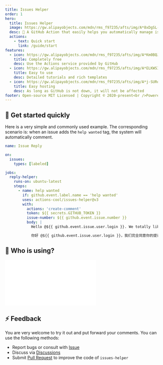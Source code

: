 ```yaml
---
title: Issues Helper
order: 1
hero:
  title: Issues Helper
  image: https://gw.alipayobjects.com/mdn/rms_f97235/afts/img/A*8xDgSL-O6O4AAAAAAAAAAAAAARQnAQ
  desc: 🤖 A GitHub Action that easily helps you automatically manage issues
  actions:
    - text: Quick start
      link: /guide/start
features:
  - icon: https://gw.alipayobjects.com/mdn/rms_f97235/afts/img/A*Km0BQJs7vWAAAAAAAAAAAAAAARQnAQ
    title: Completely free
    desc: Use the Actions service provided by GitHub
  - icon: https://gw.alipayobjects.com/mdn/rms_f97235/afts/img/A*ELKWSIMizH0AAAAAAAAAAAAAARQnAQ
    title: Easy to use
    desc: Detailed tutorials and rich templates
  - icon: https://gw.alipayobjects.com/mdn/rms_f97235/afts/img/A*j-SURo-DkyIAAAAAAAAAAAAAARQnAQ
    title: Easy hosting
    desc: As long as GitHub is not down, it will not be affected
footer: Open-source MIT Licensed | Copyright © 2020-present<br />Powered by xrkffgg
---
```


## 🍭 Get started quickly

Here is a very simple and commonly used example. The corresponding scenario is: when an issue adds the `help wanted` tag, the system will automatically comment.

```yml
name: Issue Reply

on:
  issues:
    types: [labeled]

jobs:
  reply-helper:
    runs-on: ubuntu-latest
    steps:
      - name: help wanted
        if: github.event.label.name == 'help wanted'
        uses: actions-cool/issues-helper@v3
        with:
          actions: 'create-comment'
          token: ${{ secrets.GITHUB_TOKEN }}
          issue-number: ${{ github.event.issue.number }}
          body: |
            Hello @${{ github.event.issue.user.login }}. We totally like your proposal/feedback, welcome PR。

            你好 @${{ github.event.issue.user.login }}，我们完全同意你的提议/反馈，欢迎PR。
```

## 💖 Who is using?

<embed src="../../README.md#RE-/<table>[^]+?[\r\n]<\/table>/"></embed>

## ⚡ Feedback

You are very welcome to try it out and put forward your comments. You can use the following methods:

- Report bugs or consult with [Issue](https://github.com/actions-cool/issues-helper/issues)
- Discuss via [Discussions](https://github.com/actions-cool/issues-helper/discussions)
- Submit [Pull Request](https://github.com/actions-cool/issues-helper/pulls) to improve the code of `issues-helper`
